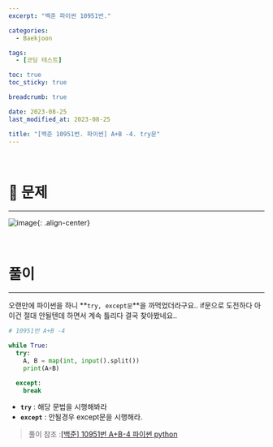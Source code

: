 ```yaml
---
excerpt: "백준 파이썬 10951번."

categories:
  - Baekjoon

tags:
  - [코딩 테스트]

toc: true
toc_sticky: true

breadcrumb: true

date: 2023-08-25
last_modified_at: 2023-08-25

title: "[백준 10951번. 파이썬] A+B -4. try문"
---
```


<br>

# 📌 문제
---

![image](https://github.com/novicedata/colab_practice/assets/88019539/625b73f3-7eea-446f-9249-99efc3945c40){: .align-center}

<br>

# 풀이
---

오랜만에 파이썬을 하니 **`try, except문`**을 까먹었더라구요.. if문으로 도전하다 아 이건 절대 안될텐데 하면서 계속 틀리다 결국 찾아봤네요..

```python
# 10951번 A+B -4

while True:
  try:
    A, B = map(int, input().split())
    print(A+B)

  except:
    break
```

- **`try`** : 해당 문법을 시행해봐라
- **`except`** : 안될경우 except문을 시행해라.
  

> 풀이 참조 :[[백준] 10951번 A+B-4 파이썬 python](https://codingpractices.tistory.com/entry/%EB%B0%B1%EC%A4%80-10951%EB%B2%88-AB-4-%ED%8C%8C%EC%9D%B4%EC%8D%AC-python)
